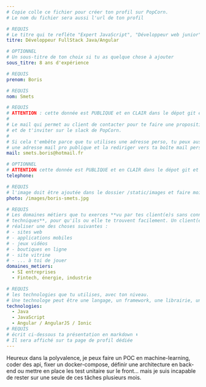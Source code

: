 ```yaml
---
# Copie colle ce fichier pour créer ton profil sur PopCorn.
# Le nom du fichier sera aussi l'url de ton profil

# REQUIS
# Le titre qui te refléte "Expert JavaScript", "Développeur web junior"
titre: Développeur FullStack Java/Angular

# OPTIONNEL
# Un sous-titre de ton choix si tu as quelque chose à ajouter
sous_titre: 8 ans d'expérience

# REQUIS
prenom: Boris

# REQUIS
nom: Smets

# REQUIS
# ATTENTION : cette donnée est PUBLIQUE et en CLAIR dans le dépot git et sur le site
#
# Le mail qui permet au client de contacter pour te faire une proposition de projet
# et de t'inviter sur le slack de PopCorn.
#
# Si cela t'embête parce que tu utilises une adresse perso, tu peux aussi te créer
# une adresse mail pro publique et la rediriger vers ta boîte mail perso
mail: smets.boris@hotmail.fr

# OPTIONNEL
# ATTENTION cette donnée est PUBLIQUE et en CLAIR dans le dépot git et sur le site
telephone:

# REQUIS
# l'image doit être ajoutée dans le dossier /static/images et faire moins de 100ko ! Sa hauteur affichée sur le site sera de 300px, elle s'adaptera comme elle peut au responsive avec du css.
photo: /images/boris-smets.jpg

# REQUIS
# Les domaines métiers que tu exerces **vu par tes client(e)s sans connaissances
# techniques**, pour qu'ils ou elle te trouvent facilement. Un client(e) veut par exemple
# réaliser une des choses suivantes :
# - sites web
# - applications mobiles
# - jeux vidéos
# - boutiques en ligne
# - site vitrine
# - ... à toi de jouer
domaines_metiers:
  - SI entreprises
  - Fintech, énergie, industrie

# REQUIS
# les technologies que tu utilises, avec ton niveau.
# Une technologe peut être une langage, un framework, une librairie, un CMS ...
technologies:
  - Java
  - JavaScript
  - Angular / AngularJS / Ionic
# REQUIS
# écrit ci-dessous ta présentation en markdown ⬇️
# Il sera affiché sur ta page de profil dédiée
---
```


Heureux dans la polyvalence, je peux faire un POC en machine-learning, coder des api, fixer un docker-compose, définir une architecture en back-end ou mettre en place les test unitaire sur le front... mais je suis incapable de rester sur une seule de ces tâches plusieurs mois.
